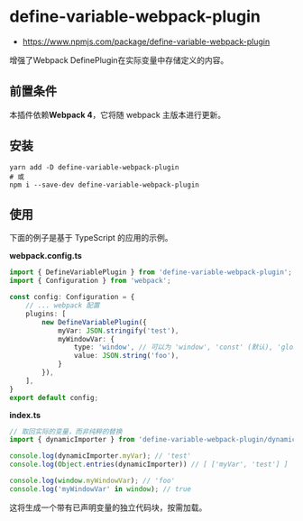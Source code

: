 # define-variable-webpack-plugin

- https://www.npmjs.com/package/define-variable-webpack-plugin

增强了Webpack DefinePlugin在实际变量中存储定义的内容。

## 前置条件

本插件依赖**Webpack 4**，它将随 webpack 主版本进行更新。

## 安装

```shell
yarn add -D define-variable-webpack-plugin
# 或
npm i --save-dev define-variable-webpack-plugin
```

## 使用

下面的例子是基于 TypeScript 的应用的示例。

**webpack.config.ts**

```ts
import { DefineVariablePlugin } from 'define-variable-webpack-plugin';
import { Configuration } from 'webpack';

const config: Configuration = {
    // ... webpack 配置
    plugins: [
        new DefineVariablePlugin({
            myVar: JSON.stringify('test'),
            myWindowVar: {
                type: 'window', // 可以为 'window', 'const' (默认), 'global'
                value: JSON.string('foo'),
            }
        }),
    ],
}
export default config;
```

**index.ts**

```ts
// 取回实际的变量，而非纯粹的替换
import { dynamicImporter } from 'define-variable-webpack-plugin/dynamicImporter';

console.log(dynamicImporter.myVar); // 'test'
console.log(Object.entries(dynamicImporter)) // [ ['myVar', 'test'] ]

console.log(window.myWindowVar); // 'foo'
console.log('myWindowVar' in window); // true
```

这将生成一个带有已声明变量的独立代码块，按需加载。
